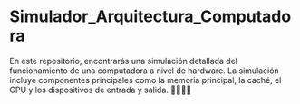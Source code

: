 # Simulador_Arquitectura_Computadora
En este repositorio, encontrarás una simulación detallada del funcionamiento de una computadora a nivel de hardware. La simulación incluye componentes principales como la memoria principal, la caché, el CPU y los dispositivos de entrada y salida. 👨🏻‍💻🆗
